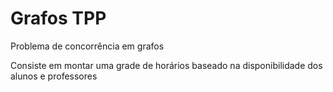 # Grafos TPP
Problema de concorrência em grafos

Consiste em montar uma grade de horários baseado na disponibilidade dos alunos e professores
